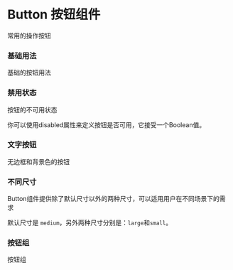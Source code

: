 <script setup>
import demo from './demo.vue'
import btnDisabled from './disabled.vue'
import btnText from './text.vue'
import btnSize from './size.vue'
import btnGroup from './btnGroup.vue'
</script>

# Button 按钮组件

<p> 常用的操作按钮 </p>

### 基础用法

<p>基础的按钮用法</p>
<Preview comp-name="Button" demo-name="demo">
<demo />
</Preview>

### 禁用状态

<p>按钮的不可用状态</p>
<p>你可以使用disabled属性来定义按钮是否可用，它接受一个Boolean值。</p>
<Preview comp-name="Button" demo-name="disabled">
  <btnDisabled />
</Preview>

### 文字按钮

<p>无边框和背景色的按钮</p>
<Preview comp-name="Button" demo-name="text">
  <btnText />
</Preview>

### 不同尺寸

<p>Button组件提供除了默认尺寸以外的两种尺寸，可以适用用户在不同场景下的需求</p>
<p>默认尺寸是 <code>medium</code>，另外两种尺寸分别是：<code>large</code>和<code>small</code>。</p>
<Preview comp-name="Button" demo-name="size">
  <btnSize />
</Preview>

### 按钮组

<p>按钮组</p>
<Preview comp-name="Button" demo-name="btnGroup">
  <btnGroup />
</Preview>
